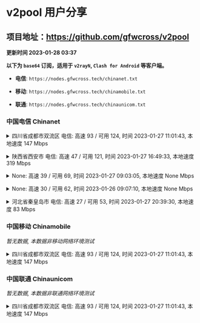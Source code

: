 # v2pool 用户分享
## 项目地址：<https://github.com/gfwcross/v2pool>
**更新时间 2023-01-28 03:37**


**以下为 `base64` 订阅，适用于 `v2rayN`, `Clash for Android` 等客户端。**

- **电信**: `https://nodes.gfwcross.tech/chinanet.txt`

- **移动**: `https://nodes.gfwcross.tech/chinamobile.txt`

- **联通**: `https://nodes.gfwcross.tech/chinaunicom.txt`


### 中国电信 Chinanet
<details><summary>四川省成都市双流区 电信: 高速 93 / 可用 124, 时间 2023-01-27 11:01:43, 本地速度 147 Mbps</summary><p>可用节点订阅：https://transfer.sh/nEOeiT/running.txt<br>高速节点订阅：https://transfer.sh/2rtzPK/good.txt<br>低延迟节点订阅：Error</p></details>
<p></p><details><summary>陕西省西安市 电信: 高速 47 / 可用 121, 时间 2023-01-27 16:49:33, 本地速度 319 Mbps</summary><p>可用节点订阅：https://transfer.sh/isU5Gk/running.txt<br>高速节点订阅：https://transfer.sh/m3QfIo/good.txt<br>低延迟节点订阅：https://transfer.sh/zYaPdo/low_delay.txt</p></details>
<p></p><details><summary>None: 高速 39 / 可用 69, 时间 2023-01-27 09:03:05, 本地速度 None Mbps</summary><p>可用节点订阅：https://transfer.sh/LwnnuC/running.txt<br>高速节点订阅：https://transfer.sh/jy6Bth/good.txt<br>低延迟节点订阅：https://transfer.sh/4bfT2X/low_delay.txt</p></details>
<p></p><details><summary>None: 高速 30 / 可用 62, 时间 2023-01-26 09:07:10, 本地速度 None Mbps</summary><p>可用节点订阅：https://transfer.sh/JSH3wb/running.txt<br>高速节点订阅：Error<br>低延迟节点订阅：Error</p></details>
<p></p><details><summary>河北省秦皇岛市 电信: 高速 27 / 可用 53, 时间 2023-01-27 20:39:30, 本地速度 83 Mbps</summary><p>可用节点订阅：https://transfer.sh/PSt5kj/running.txt<br>高速节点订阅：https://transfer.sh/qKQazU/good.txt<br>低延迟节点订阅：https://transfer.sh/ECjf0X/low_delay.txt</p></details>
<p></p>

### 中国移动 Chinamobile
<i>暂无数据, 本数据非移动网络环境测试</i>
<details><summary>四川省成都市双流区 电信: 高速 93 / 可用 124, 时间 2023-01-27 11:01:43, 本地速度 147 Mbps</summary><p>可用节点订阅：https://transfer.sh/nEOeiT/running.txt<br>高速节点订阅：https://transfer.sh/2rtzPK/good.txt<br>低延迟节点订阅：Error</p></details>
<p></p>

### 中国联通 Chinaunicom
<i>暂无数据, 本数据非联通网络环境测试</i>
<details><summary>四川省成都市双流区 电信: 高速 93 / 可用 124, 时间 2023-01-27 11:01:43, 本地速度 147 Mbps</summary><p>可用节点订阅：https://transfer.sh/nEOeiT/running.txt<br>高速节点订阅：https://transfer.sh/2rtzPK/good.txt<br>低延迟节点订阅：Error</p></details>
<p></p>